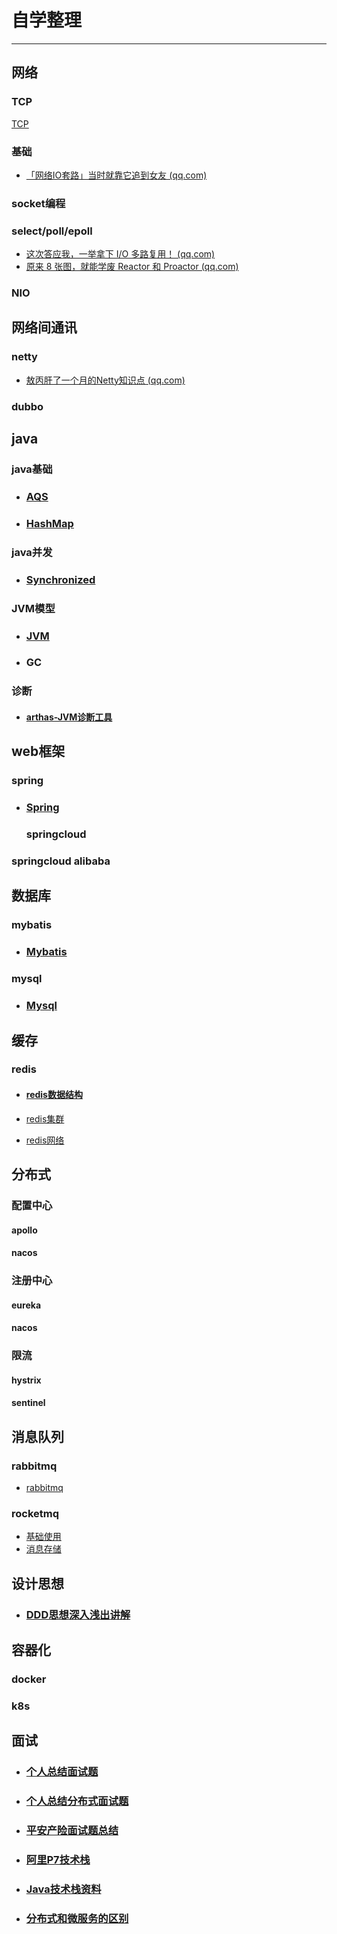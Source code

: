 # 自学整理

---

## 网络

### TCP

[TCP](it/network.md)

### 基础

- [「网络IO套路」当时就靠它追到女友 (qq.com)](https://mp.weixin.qq.com/s/x-AZQO5uiuu5svIvScotzA)

### socket编程

### select/poll/epoll

- [这次答应我，一举拿下 I/O 多路复用！ (qq.com)](https://mp.weixin.qq.com/s?__biz=MzUxODAzNDg4NQ==&mid=2247489558&idx=1&sn=7a96604032d28b8843ca89cb8c129154&scene=21#wechat_redirect)
- [原来 8 张图，就能学废 Reactor 和 Proactor (qq.com)](https://mp.weixin.qq.com/s/px6-YnPEUCEqYIp_YHhDzg)

### NIO

## 网络间通讯

### netty

- [敖丙肝了一个月的Netty知识点 (qq.com)](https://mp.weixin.qq.com/s/I9PGsWo7-ykGf2diKklGtA)

### dubbo

## java

### java基础

- ### [AQS](it/AQS.md)

- ### [HashMap](it/hashMap.md)

### java并发

- ### [Synchronized](it/synchronized.md)

### JVM模型

- ### [JVM](it/JVM.md)
- ### GC

### 诊断

- #### [arthas-JVM诊断工具](https://alibaba.github.io/arthas/commands.html)

## web框架

### spring

- ### [Spring](it/spring.md)

  ### springcloud

### springcloud alibaba

## 数据库

### mybatis

- ### [Mybatis](it/mybatis.md)

### mysql

- ### [Mysql](it/mysql.md)

## 缓存

### redis
- #### [redis数据结构](it/redis/redis-data-structure.md)

- [redis集群](it/redis/redis-cluster.md)

- [redis网络](it/redis/redis-network.md)

## 分布式

### 配置中心

#### apollo

#### nacos

### 注册中心

#### eureka

#### nacos

### 限流

#### hystrix

#### sentinel

## 消息队列

### rabbitmq

- [rabbitmq](it/rabbitmq.md)

### rocketmq

- [基础使用](https://www.cnblogs.com/boboooo/category/1779669.html)
- [消息存储]()

## 设计思想

- ### [DDD思想深入浅出讲解](https://zhuanlan.zhihu.com/p/366395817)

## 容器化

### docker

### k8s

## 面试

- ### [个人总结面试题](it/interview-with-answer.md)

- ### [个人总结分布式面试题](it/distributed.md)

- ### [平安产险面试题总结](it/pinganchanxian.md)

- ### [阿里P7技术栈](it/ali-p7-stack.md)

- ### [Java技术栈资料](it/another-java-stack.md)

- ### [分布式和微服务的区别](it/difference-microserice.md)
